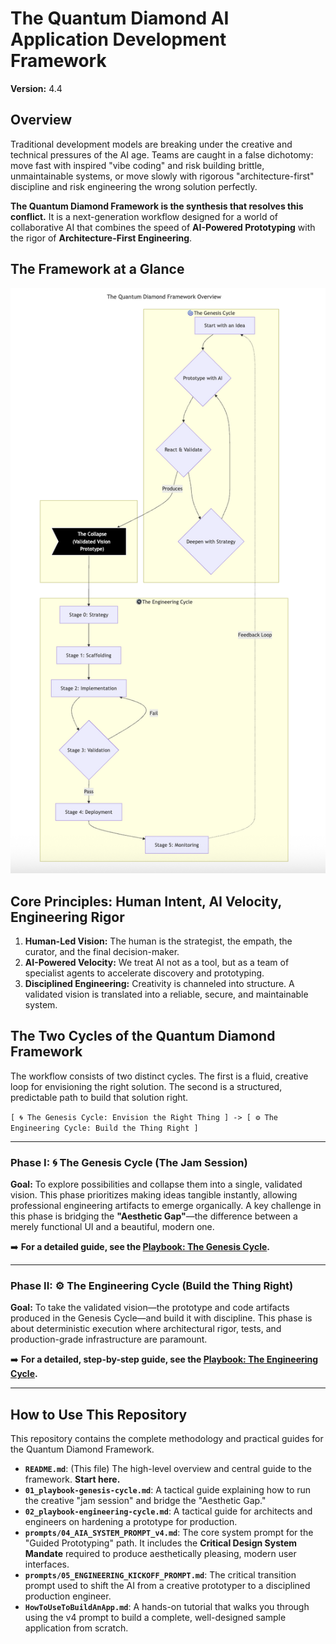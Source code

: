 # The Quantum Diamond AI Application Development Framework
**Version:** 4.4

## Overview
Traditional development models are breaking under the creative and technical pressures of the AI age. Teams are caught in a false dichotomy: move fast with inspired "vibe coding" and risk building brittle, unmaintainable systems, or move slowly with rigorous "architecture-first" discipline and risk engineering the wrong solution perfectly.

**The Quantum Diamond Framework is the synthesis that resolves this conflict.** It is a next-generation workflow designed for a world of collaborative AI that combines the speed of **AI-Powered Prototyping** with the rigor of **Architecture-First Engineering**.

## The Framework at a Glance

![The Quantum Diamond Framework Diagram](./images/quantum-diamond-framework.png)

## Core Principles: Human Intent, AI Velocity, Engineering Rigor

1.  **Human-Led Vision:** The human is the strategist, the empath, the curator, and the final decision-maker.
2.  **AI-Powered Velocity:** We treat AI not as a tool, but as a team of specialist agents to accelerate discovery and prototyping.
3.  **Disciplined Engineering:** Creativity is channeled into structure. A validated vision is translated into a reliable, secure, and maintainable system.

## The Two Cycles of the Quantum Diamond Framework

The workflow consists of two distinct cycles. The first is a fluid, creative loop for envisioning the right solution. The second is a structured, predictable path to build that solution right.

`[ 🌀 The Genesis Cycle: Envision the Right Thing ] -> [ ⚙️ The Engineering Cycle: Build the Thing Right ]`

---
### Phase I: 🌀 The Genesis Cycle (The Jam Session)

**Goal:** To explore possibilities and collapse them into a single, validated vision. This phase prioritizes making ideas tangible instantly, allowing professional engineering artifacts to emerge organically. A key challenge in this phase is bridging the **"Aesthetic Gap"**—the difference between a merely functional UI and a beautiful, modern one.

➡️ **For a detailed guide, see the [Playbook: The Genesis Cycle](./01_playbook-genesis-cycle.md).**

---
### Phase II: ⚙️ The Engineering Cycle (Build the Thing Right)

**Goal:** To take the validated vision—the prototype and code artifacts produced in the Genesis Cycle—and build it with discipline. This phase is about deterministic execution where architectural rigor, tests, and production-grade infrastructure are paramount.

➡️ **For a detailed, step-by-step guide, see the [Playbook: The Engineering Cycle](./02_playbook-engineering-cycle.md).**

---

## How to Use This Repository

This repository contains the complete methodology and practical guides for the Quantum Diamond Framework.

*   **`README.md`**: (This file) The high-level overview and central guide to the framework. **Start here.**
*   **`01_playbook-genesis-cycle.md`**: A tactical guide explaining how to run the creative "jam session" and bridge the "Aesthetic Gap."
*   **`02_playbook-engineering-cycle.md`**: A tactical guide for architects and engineers on hardening a prototype for production.
*   **`prompts/04_AIA_SYSTEM_PROMPT_v4.md`**: The core system prompt for the "Guided Prototyping" path. It includes the **Critical Design System Mandate** required to produce aesthetically pleasing, modern user interfaces.
*   **`prompts/05_ENGINEERING_KICKOFF_PROMPT.md`**: The critical transition prompt used to shift the AI from a creative prototyper to a disciplined production engineer.
*   **`HowToUseToBuildAnApp.md`**: A hands-on tutorial that walks you through using the v4 prompt to build a complete, well-designed sample application from scratch.